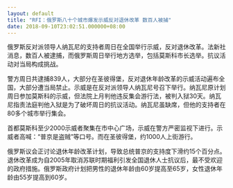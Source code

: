 ```yaml
---
layout: default
title: "RFI：俄罗斯八十个城市爆发示威反对退休改革 数百人被捕"
date: 2018-09-10T23:02:51.000000+08:00
---
```


俄罗斯反对派领导人纳瓦尼的支持者周日在全国举行示威，反对退休改革。法新社消息，数百人被逮捕，而俄罗斯周日举行地方选举，包括莫斯科市长选举。抗议活动对当局构成挑战。

警方周日共逮捕839人，大部分在圣彼得堡，反对退休年龄改革的示威活动遍布全国，大部分遭当局禁止。示威是在反对派领导人纳瓦尼号召下举行。纳瓦尼原计划周日参加莫斯科的示威，但法院上月判他违反集会游行法，被判入狱30天。纳瓦尼指责法庭判他入狱是为了破坏周日的抗议活动。纳瓦尼虽缺席，但他的支持者在80多个城市举行集会。

首都莫斯科至少2000示威者聚集在市中心广场，示威在警方严密监视下进行。示威者高喊：“普京是盗贼”等口号。而在圣彼得堡，约1000人上街游行。

俄罗斯议会正讨论退休年龄改革计划，导致总统普京的支持度下滑约15个百分点。退休改革成为自2005年取消苏联时期福利引发全国退休人士抗议后，最不受欢迎的政府措施。俄罗斯政府计划把男性的退休年龄由60岁提高至65岁，女性退休年龄由55岁提高到60岁。

